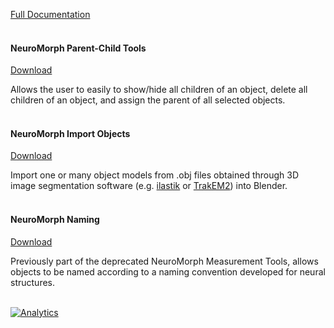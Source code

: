 [Full Documentation](https://github.com/NeuroMorph-EPFL/NeuroMorph/wiki/Other-Tools)<br><br>

#### NeuroMorph Parent-Child Tools   
[Download](http://raw.githubusercontent.com/NeuroMorph-EPFL/NeuroMorph/master/NeuroMorph_Other_Tools/NeuroMorph_Parent_Child_Tools.py)  

Allows the user to easily to show/hide all children of an object, delete all children of an object, and assign the parent of all selected objects.  
<br>

#### NeuroMorph Import Objects   
[Download](https://raw.githubusercontent.com/NeuroMorph-EPFL/NeuroMorph/master/NeuroMorph_Other_Tools/NeuroMorph_Import_Objects.py)  

Import one or many object models from .obj files obtained through 3D image segmentation software (e.g. [ilastik](www.ilastik.org) or [TrakEM2](www.ini.uzh.ch/~acardona/trakem2.html)) into Blender.  
<br>

#### NeuroMorph Naming  
[Download](https://raw.githubusercontent.com/NeuroMorph-EPFL/NeuroMorph/master/NeuroMorph_Other_Tools/NeuroMorph_Naming.py)  

Previously part of the deprecated NeuroMorph Measurement Tools, allows objects to be named according to a naming convention developed for neural structures.  
<br>

[![Analytics](https://ga-beacon.appspot.com/UA-99596205-1/NeuroMorph_Other_Tools?pixel)](https://github.com/NeuroMorph-EPFL/NeuroMorph/tree/master/NeuroMorph_Other_Tools)
